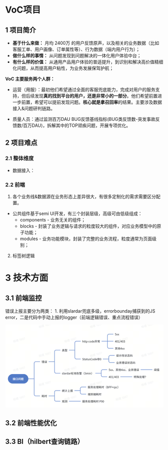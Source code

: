 # VoC项目



## 1 项目简介
- **基于什么来做：** 月均 2400万 的用户反馈原声，以及相关的业务数据（比如客服工单、用户画像、订单属性等）、行为数据（端内用户行为）；
- **做什么样的事情：** 从问题发现到问题解决的⼀体化⽤户体验中台；
- **有什么样的价值：** 从通用产品用户体验的普适提升，到识别和解决高价值精细化问题，从而提高用户粘性，为业务发展保驾护航；

**VoC 主要服务两个人群：**
* 运营（用服）：最初他们希望通过全面的客服兜底能力，完成对用户的服务支持，但后续发现**真的找到平台的用户，还是非常小的一部分**。他们希望前置进一步前置，希望可以提前发现问题。**核心就是拿召回率**的结果。主要涉及数据接入&问题研判链路。

* 质量人员：通过监测百万DAU BUG反馈基线指标(BUG类反馈数-突发事故反馈数/百万DAU)，拆解其中的TOP顽疾问题，开展专项优化。

## 2 项目难点

### 2.1 整体维度
* 数据接入：


### 2.2 前端

1. 各个业务线&数据源在业务形态上差异很大，有很多定制化的需求需要区分配置。

- 公共组件基于semi UI开发，有三个封装层级，高级可由低级组成：
  - components - 业务无关的组件；
  - blocks - 封装了业务逻辑与请求的粒度较大的组件，对应业务模型中的原子功能；
  - modules - 业务功能模块，封装了完整的业务流程，粒度通常为页面级别；


2. 标签树逻辑





# 3 技术方面

## 3.1 前端监控
  错误上报主要分为两类： 1. 利用slardar兜底多级，errorbounday捕获到的JS error，二是代码中手动上报的logger（前端逻辑错误、重点流程错误）

  
  ![前端告警](./image/接口分类.png)

## 3.2 前端性能优化



## 3.3 BI（hilbert查询链路）






